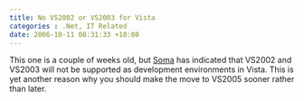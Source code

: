 ```yaml
---
title: No VS2002 or VS2003 for Vista
categories : .Net, IT Related
date: 2006-10-11 08:31:33 +10:00
---
```


This one is a couple of weeks old, but [Soma][0] has indicated that VS2002 and VS2003 will not be supported as development environments in Vista. This is yet another reason why you should make the move to VS2005 sooner rather than later.

[0]: http://blogs.msdn.com/somasegar/archive/2006/09/26/772250.aspx
